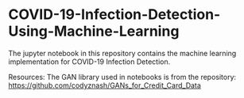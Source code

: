 # COVID-19-Infection-Detection-Using-Machine-Learning

The jupyter notebook in this repository contains the machine learning implementation for COVID-19 Infection Detection.

Resources: The GAN library used in notebooks is from the repository: https://github.com/codyznash/GANs_for_Credit_Card_Data

